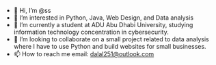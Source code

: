 - 👋 Hi, I’m @ss
- 👀 I’m interested in Python, Java, Web Design, and Data analysis
- 🌱 I’m currently a student at ADU Abu Dhabi University, studying information technology concentration in cybersecurity.
- 💞️ I’m looking to collaborate on a small project related to data analysis where  I have to use Python and build websites for small businesses. 
- 📫 How to reach me 
    email: dalal251@outlook.com

<!---
bitDalal/bitDalal is a ✨ special ✨ repository because its `README.md` (this file) appears on your GitHub profile.
You can click the Preview link to take a look at your changes.
--->
